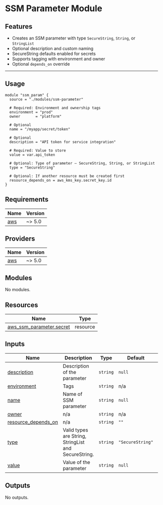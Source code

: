 # SSM Parameter Module

## Features

- Creates an SSM parameter with type `SecureString`, `String`, or `StringList`
- Optional description and custom naming
- SecureString defaults enabled for secrets
- Supports tagging with environment and owner
- Optional `depends_on` override

---

## Usage

```hcl
module "ssm_param" {
  source = "./modules/ssm-parameter"

  # Required: Environment and ownership tags
  environment = "prod"
  owner       = "platform"

  # Optional
  name = "/myapp/secret/token"

  # Optional
  description = "API token for service integration"

  # Required: Value to store
  value = var.api_token

  # Optional: Type of parameter — SecureString, String, or StringList
  type = "SecureString"

  # Optional: If another resource must be created first
  resource_depends_on = aws_kms_key.secret_key.id
}

```

<!-- BEGIN_TF_DOCS -->

## Requirements

| Name                                                   | Version |
| ------------------------------------------------------ | ------- |
| <a name="requirement_aws"></a> [aws](#requirement_aws) | ~> 5.0  |

## Providers

| Name                                             | Version |
| ------------------------------------------------ | ------- |
| <a name="provider_aws"></a> [aws](#provider_aws) | ~> 5.0  |

## Modules

No modules.

## Resources

| Name                                                                                                                  | Type     |
| --------------------------------------------------------------------------------------------------------------------- | -------- |
| [aws_ssm_parameter.secret](https://registry.terraform.io/providers/hashicorp/aws/latest/docs/resources/ssm_parameter) | resource |

## Inputs

| Name                                                                                       | Description                                          | Type     | Default          | Required |
| ------------------------------------------------------------------------------------------ | ---------------------------------------------------- | -------- | ---------------- | :------: |
| <a name="input_description"></a> [description](#input_description)                         | Description of the parameter                         | `string` | `null`           |    no    |
| <a name="input_environment"></a> [environment](#input_environment)                         | Tags                                                 | `string` | n/a              |   yes    |
| <a name="input_name"></a> [name](#input_name)                                              | Name of SSM parameter                                | `string` | `null`           |    no    |
| <a name="input_owner"></a> [owner](#input_owner)                                           | n/a                                                  | `string` | n/a              |   yes    |
| <a name="input_resource_depends_on"></a> [resource_depends_on](#input_resource_depends_on) | n/a                                                  | `string` | `""`             |    no    |
| <a name="input_type"></a> [type](#input_type)                                              | Valid types are String, StringList and SecureString. | `string` | `"SecureString"` |    no    |
| <a name="input_value"></a> [value](#input_value)                                           | Value of the parameter                               | `string` | `null`           |    no    |

## Outputs

No outputs.

<!-- END_TF_DOCS -->
